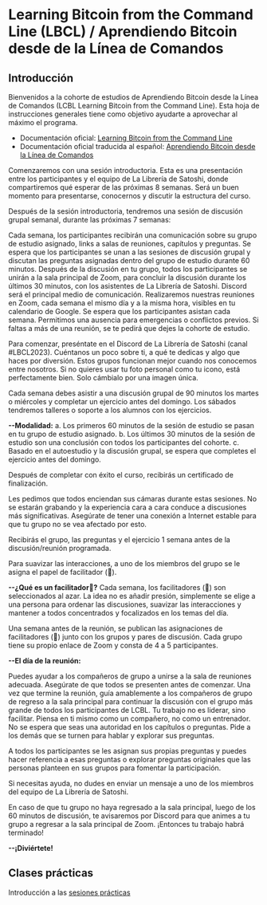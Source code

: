 # Learning Bitcoin from the Command Line (LBCL) / Aprendiendo Bitcoin desde de la Línea de Comandos

## Introducción
Bienvenidos a la cohorte de estudios de Aprendiendo Bitcoin desde la Línea de Comandos (LCBL Learning Bitcoin from the Command Line). Esta hoja de instrucciones generales tiene como objetivo ayudarte a aprovechar al máximo el programa.

 * Documentación oficial: [Learning Bitcoin from the Command Line](https://github.com/BlockchainCommons/Learning-Bitcoin-from-the-Command-Line)
 * Documentación oficial traducida al español: [Aprendiendo Bitcoin desde la Línea de Comandos](https://github.com/BlockchainCommons/Learning-Bitcoin-from-the-Command-Line/blob/spanish-translation/es/README.md)

Comenzaremos con una sesión introductoria. Esta es una presentación entre los participantes y el equipo de La Librería de Satoshi, donde compartiremos qué esperar de las próximas 8 semanas. Será un buen momento para presentarse, conocernos y discutir la estructura del curso. 

Después de la sesión introductoria, tendremos una sesión de discusión grupal semanal, durante las próximas 7 semanas:

Cada semana, los participantes recibirán una comunicación sobre su grupo de estudio asignado, links a salas de reuniones, capítulos y preguntas.
Se espera que los participantes se unan a las sesiones de discusión grupal y discutan las preguntas asignadas dentro del grupo de estudio durante 60 minutos.
Después de la discusión en tu grupo, todos los participantes se unirán a la sala principal de Zoom, para concluir la discusión durante los últimos 30 minutos, con los asistentes de La Librería de Satoshi.
Discord será el principal medio de comunicación. Realizaremos nuestras reuniones en Zoom, cada semana el mismo día y a la misma hora, visibles en tu calendario de Google. Se espera que los participantes asistan cada semana. Permitimos una ausencia para emergencias o conflictos previos. Si faltas a más de una reunión, se te pedirá que dejes la cohorte de estudio.

Para comenzar, preséntate en el Discord de La Librería de Satoshi (canal #LBCL2023). Cuéntanos un poco sobre ti, a qué te dedicas y algo que haces por diversión. Estos grupos funcionan mejor cuando nos conocemos entre nosotros. Si no quieres usar tu foto personal como tu icono, está perfectamente bien. Solo cámbialo por una imagen única.

Cada semana debes asistir a una discusión grupal de 90 minutos los martes o miércoles y completar un ejercicio antes del domingo. Los sábados tendremos talleres o soporte a los alumnos con los ejercicios.

**--Modalidad:**
a. Los primeros 60 minutos de la sesión de estudio se pasan en tu grupo de estudio asignado.
b. Los últimos 30 minutos de la sesión de estudio son una conclusión con todos los participantes del cohorte.
c. Basado en el autoestudio y la discusión grupal, se espera que completes el ejercicio antes del domingo.

Después de completar con éxito el curso, recibirás un certificado de finalización.

Les pedimos que todos enciendan sus cámaras durante estas sesiones. No se estarán grabando y la experiencia cara a cara conduce a discusiones más significativas. Asegúrate de tener una conexión a Internet estable para que tu grupo no se vea afectado por esto.

Recibirás el grupo, las preguntas y el ejercicio 1 semana antes de la discusión/reunión programada.

Para suavizar las interacciones, a uno de los miembros del grupo se le asigna el papel de facilitador  (🤠).

**--¿Qué es un facilitador🤠?**
Cada semana, los facilitadores (🤠) son seleccionados al azar. La idea no es añadir presión, simplemente se elige a una persona para ordenar las discusiones, suavizar las interacciones y mantener a todos concentrados y focalizados en los temas del día.

Una semana antes de la reunión, se publican las asignaciones de facilitadores (🤠) junto con los grupos y pares de discusión. Cada grupo tiene su propio enlace de Zoom y consta de 4 a 5 participantes.

**--El día de la reunión:**

Puedes ayudar a los compañeros de grupo a unirse a la sala de reuniones adecuada.
Asegúrate de que todos se presenten antes de comenzar.
Una vez que termine la reunión, guía amablemente a los compañeros de grupo de regreso a la sala principal para continuar la discusión con el grupo más grande de todos los participantes de LCBL.
Tu trabajo no es liderar, sino facilitar. Piensa en ti mismo como un compañero, no como un entrenador. No se espera que seas una autoridad en los capítulos o preguntas. Pide a los demás que se turnen para hablar y explorar sus preguntas.

A todos los participantes se les asignan sus propias preguntas y puedes hacer referencia a esas preguntas o explorar preguntas originales que las personas planteen en sus grupos para fomentar la participación.

Si necesitas ayuda, no dudes en enviar un mensaje a uno de los miembros del equipo de La Librería de Satoshi.

En caso de que tu grupo no haya regresado a la sala principal, luego de los 60 minutos de discusión, te avisaremos por Discord para que animes a tu grupo a regresar a la sala principal de Zoom. ¡Entonces tu trabajo habrá terminado!

**--¡Diviértete!**

## Clases prácticas
Introducción a las [sesiones prácticas](ejercicios/semana0/presentacion.md)
